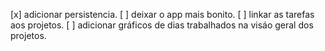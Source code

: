 [x] adicionar persistencia.
[ ] deixar o app mais bonito.
[ ] linkar as tarefas aos projetos.
[ ] adicionar gráficos de dias trabalhados na visáo geral dos projetos.
